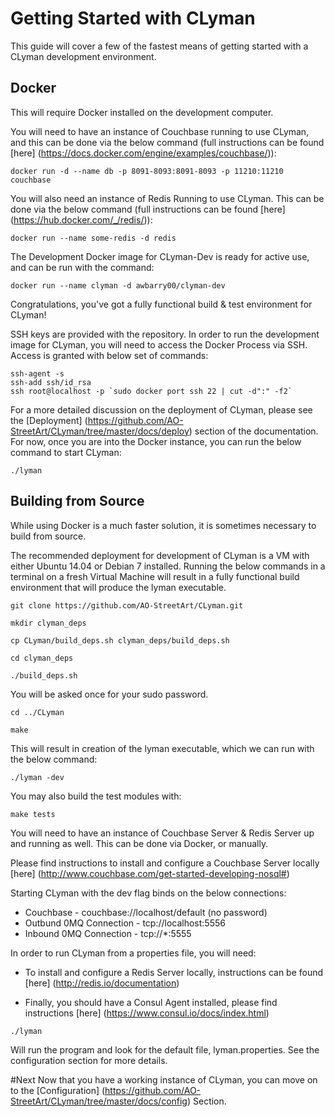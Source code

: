# Getting Started with CLyman

This guide will cover a few of the fastest means of getting started with a CLyman development environment.

## Docker

This will require Docker installed on the development computer.

You will need to have an instance of Couchbase running to use CLyman, and this can be done via the below command (full instructions can be found [here] (https://docs.docker.com/engine/examples/couchbase/)):

`docker run -d --name db -p 8091-8093:8091-8093 -p 11210:11210 couchbase`

You will also need an instance of Redis Running to use CLyman.  This can be done via the below command (full instructions can be found [here] (https://hub.docker.com/_/redis/)):

`docker run --name some-redis -d redis`

The Development Docker image for CLyman-Dev is ready for active use, and can be run with the command:

`docker run --name clyman -d awbarry00/clyman-dev`

Congratulations, you've got a fully functional build & test environment for CLyman!

SSH keys are provided with the repository.  In order to run the development image for CLyman, you will need to access the Docker Process via SSH.  Access is granted with below set of commands:

    ssh-agent -s
    ssh-add ssh/id_rsa
    ssh root@localhost -p `sudo docker port ssh 22 | cut -d":" -f2`

For a more detailed discussion on the deployment of CLyman, please see the [Deployment] (https://github.com/AO-StreetArt/CLyman/tree/master/docs/deploy) section of the documentation.  For now, once you are into the Docker instance, you can run the below command to start CLyman:

`./lyman`

## Building from Source

While using Docker is a much faster solution, it is sometimes necessary to build from source.

The recommended deployment for development of CLyman is a VM with either Ubuntu 14.04 or Debian 7 installed.  Running the below commands in a terminal on a fresh Virtual Machine will result in a fully functional build environment that will produce the lyman executable.

`git clone https://github.com/AO-StreetArt/CLyman.git`

`mkdir clyman_deps`

`cp CLyman/build_deps.sh clyman_deps/build_deps.sh`

`cd clyman_deps`

`./build_deps.sh`

You will be asked once for your sudo password.

`cd ../CLyman`

`make`

This will result in creation of the lyman executable, which we can run with the below command:

`./lyman -dev`

You may also build the test modules with:

`make tests`

You will need to have an instance of Couchbase Server & Redis Server up and running as well.  This can be done via Docker, or manually.

Please find instructions to install and configure a Couchbase Server locally [here] (http://www.couchbase.com/get-started-developing-nosql#)

Starting CLyman with the dev flag binds on the below connections:
* Couchbase - couchbase://localhost/default (no password)
* Outbund 0MQ Connection - tcp://localhost:5556
* Inbound 0MQ Connection - tcp://*:5555

In order to run CLyman from a properties file, you will need:

* To install and configure a Redis Server locally, instructions can be found [here] (http://redis.io/documentation)

* Finally, you should have a Consul Agent installed, please find instructions [here] (https://www.consul.io/docs/index.html)

`./lyman`

Will run the program and look for the default file, lyman.properties.  See the configuration section for more details.


#Next
Now that you have a working instance of CLyman, you can move on to the [Configuration] (https://github.com/AO-StreetArt/CLyman/tree/master/docs/config) Section.
